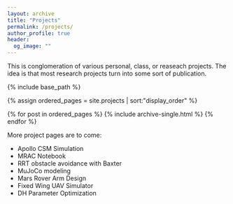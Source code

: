 ```yaml
---
layout: archive
title: "Projects"
permalink: /projects/
author_profile: true
header:
  og_image: ""
---
```



This is conglomeration of various personal, class, or reaseach projects. The idea is that most research projects turn into some sort of publication.


<nbsp>

{% include base_path %}

{% assign ordered_pages = site.projects | sort:"display_order" %}

{% for post in ordered_pages %}
  {% include archive-single.html %}
{% endfor %}

More project pages are to come:
* Apollo CSM Simulation
* MRAC Notebook
* RRT obstacle avoidance with Baxter
* MuJoCo modeling
* Mars Rover Arm Design
* Fixed Wing UAV Simulator
* DH Parameter Optimization